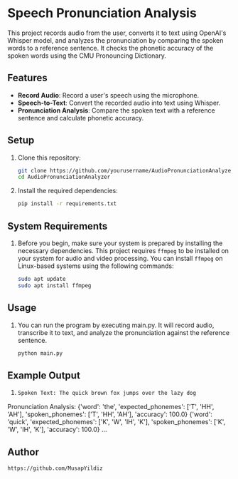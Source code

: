 # Speech Pronunciation Analysis

This project records audio from the user, converts it to text using OpenAI's Whisper model, and analyzes the pronunciation by comparing the spoken words to a reference sentence. It checks the phonetic accuracy of the spoken words using the CMU Pronouncing Dictionary.

## Features

- **Record Audio**: Record a user's speech using the microphone.
- **Speech-to-Text**: Convert the recorded audio into text using Whisper.
- **Pronunciation Analysis**: Compare the spoken text with a reference sentence and calculate phonetic accuracy.

## Setup

1. Clone this repository:
   ```bash
   git clone https://github.com/yourusername/AudioPronunciationAnalyzer.git
   cd AudioPronunciationAnalyzer
2. Install the required dependencies:
   ```bash
   pip install -r requirements.txt
   
## System Requirements

1. Before you begin, make sure your system is prepared by installing the necessary dependencies. This project requires `ffmpeg` to be installed on your system for audio and video processing. You can install `ffmpeg` on Linux-based systems using the following commands:
   ```bash
   sudo apt update
   sudo apt install ffmpeg
   
## Usage

1. You can run the program by executing main.py. It will record audio, transcribe it to text, and analyze the pronunciation against the reference sentence.
   ```bash
   python main.py
   
## Example Output
1. 
   ```bash
   Spoken Text: The quick brown fox jumps over the lazy dog
Pronunciation Analysis:
{'word': 'the', 'expected_phonemes': ['T', 'HH', 'AH'], 'spoken_phonemes': ['T', 'HH', 'AH'], 'accuracy': 100.0}
{'word': 'quick', 'expected_phonemes': ['K', 'W', 'IH', 'K'], 'spoken_phonemes': ['K', 'W', 'IH', 'K'], 'accuracy': 100.0}
...

## Author
	https://github.com/MusapYildiz

